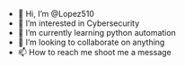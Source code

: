 - 👋 Hi, I’m @Lopez510
- 👀 I’m interested in Cybersecurity
- 🌱 I’m currently learning python automation
- 💞️ I’m looking to collaborate on anything
- 📫 How to reach me shoot me a message 

<!---
Lopez510/Lopez510 is a ✨ special ✨ repository because its `README.md` (this file) appears on your GitHub profile.
You can click the Preview link to take a look at your changes.
--->
